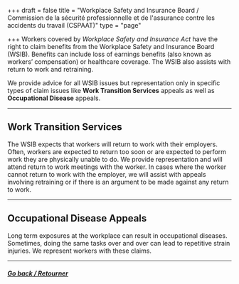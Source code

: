 +++
draft = false
title = "Workplace Safety and Insurance Board / Commission de la sécurité professionnelle et de l'assurance contre les accidents du travail (CSPAAT)"
type = "page"

+++
Workers covered by _Workplace Safety and Insurance Act_ have the right to claim benefits from the Workplace Safety and Insurance Board (WSIB). Benefits can include loss of earnings benefits (also known as workers’ compensation) or healthcare coverage. The WSIB also assists with return to work and retraining. 

We provide advice for all WSIB issues but representation only in specific types of claim issues like **Work Transition Services** appeals as well as **Occupational Disease** appeals.

* * *

## Work Transition Services

The WSIB expects that workers will return to work with their employers. Often, workers are expected to return too soon or are expected to perform work they are physically unable to do. We provide representation and will attend return to work meetings with the worker. In cases where the worker cannot return to work with the employer, we will assist with appeals involving retraining or if there is an argument to be made against any return to work.

* * *

## Occupational Disease Appeals

Long term exposures at the workplace can result in occupational diseases. Sometimes, doing the same tasks over and over can lead to repetitive strain injuries. We represent workers with these claims.

* * *

##### [Go back / Retourner](/features/legal-services/)
